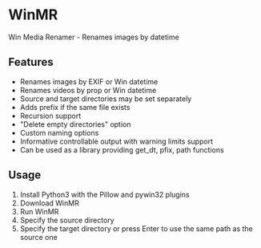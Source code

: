 # WinMR
Win Media Renamer - Renames images by datetime

## Features
- Renames images by EXIF or Win datetime
- Renames videos by prop or Win datetime
- Source and target directories may be set separately
- Adds prefix if the same file exists
- Recursion support
- "Delete empty directories" option
- Custom naming options
- Informative controllable output with warning limits support
- Can be used as a library providing get_dt, pfix, path functions

## Usage
1. Install Python3 with the Pillow and pywin32 plugins
2. Download WinMR
3. Run WinMR
4. Specify the source directory
5. Specify the target directory or press Enter to use the same path as the source one
